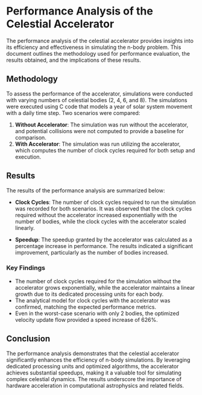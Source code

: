 # Performance Analysis of the Celestial Accelerator

The performance analysis of the celestial accelerator provides insights into its efficiency and effectiveness in simulating the n-body problem. This document outlines the methodology used for performance evaluation, the results obtained, and the implications of these results.

## Methodology

To assess the performance of the accelerator, simulations were conducted with varying numbers of celestial bodies (2, 4, 6, and 8). The simulations were executed using C code that models a year of solar system movement with a daily time step. Two scenarios were compared:

1. **Without Accelerator**: The simulation was run without the accelerator, and potential collisions were not computed to provide a baseline for comparison.
2. **With Accelerator**: The simulation was run utilizing the accelerator, which computes the number of clock cycles required for both setup and execution.

## Results

The results of the performance analysis are summarized below:

- **Clock Cycles**: The number of clock cycles required to run the simulation was recorded for both scenarios. It was observed that the clock cycles required without the accelerator increased exponentially with the number of bodies, while the clock cycles with the accelerator scaled linearly.
  
- **Speedup**: The speedup granted by the accelerator was calculated as a percentage increase in performance. The results indicated a significant improvement, particularly as the number of bodies increased.

### Key Findings

- The number of clock cycles required for the simulation without the accelerator grows exponentially, while the accelerator maintains a linear growth due to its dedicated processing units for each body.
- The analytical model for clock cycles with the accelerator was confirmed, matching the expected performance metrics.
- Even in the worst-case scenario with only 2 bodies, the optimized velocity update flow provided a speed increase of 626%.

## Conclusion

The performance analysis demonstrates that the celestial accelerator significantly enhances the efficiency of n-body simulations. By leveraging dedicated processing units and optimized algorithms, the accelerator achieves substantial speedups, making it a valuable tool for simulating complex celestial dynamics. The results underscore the importance of hardware acceleration in computational astrophysics and related fields.
